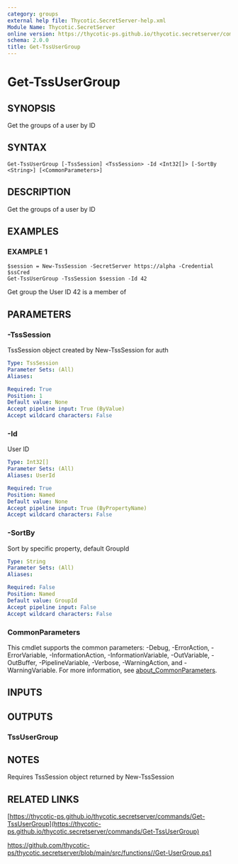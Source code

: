 ```yaml
---
category: groups
external help file: Thycotic.SecretServer-help.xml
Module Name: Thycotic.SecretServer
online version: https://thycotic-ps.github.io/thycotic.secretserver/commands/Get-TssUserGroup
schema: 2.0.0
title: Get-TssUserGroup
---
```


# Get-TssUserGroup

## SYNOPSIS
Get the groups of a user by ID

## SYNTAX

```
Get-TssUserGroup [-TssSession] <TssSession> -Id <Int32[]> [-SortBy <String>] [<CommonParameters>]
```

## DESCRIPTION
Get the groups of a user by ID

## EXAMPLES

### EXAMPLE 1
```
$session = New-TssSession -SecretServer https://alpha -Credential $ssCred
Get-TssUserGroup -TssSession $session -Id 42
```

Get group the User ID 42 is a member of

## PARAMETERS

### -TssSession
TssSession object created by New-TssSession for auth

```yaml
Type: TssSession
Parameter Sets: (All)
Aliases:

Required: True
Position: 1
Default value: None
Accept pipeline input: True (ByValue)
Accept wildcard characters: False
```

### -Id
User ID

```yaml
Type: Int32[]
Parameter Sets: (All)
Aliases: UserId

Required: True
Position: Named
Default value: None
Accept pipeline input: True (ByPropertyName)
Accept wildcard characters: False
```

### -SortBy
Sort by specific property, default GroupId

```yaml
Type: String
Parameter Sets: (All)
Aliases:

Required: False
Position: Named
Default value: GroupId
Accept pipeline input: False
Accept wildcard characters: False
```

### CommonParameters
This cmdlet supports the common parameters: -Debug, -ErrorAction, -ErrorVariable, -InformationAction, -InformationVariable, -OutVariable, -OutBuffer, -PipelineVariable, -Verbose, -WarningAction, and -WarningVariable. For more information, see [about_CommonParameters](http://go.microsoft.com/fwlink/?LinkID=113216).

## INPUTS

## OUTPUTS

### TssUserGroup
## NOTES
Requires TssSession object returned by New-TssSession

## RELATED LINKS

[https://thycotic-ps.github.io/thycotic.secretserver/commands/Get-TssUserGroup](https://thycotic-ps.github.io/thycotic.secretserver/commands/Get-TssUserGroup)

[https://github.com/thycotic-ps/thycotic.secretserver/blob/main/src/functions/<folder>/Get-UserGroup.ps1](https://github.com/thycotic-ps/thycotic.secretserver/blob/main/src/functions/<folder>/Get-UserGroup.ps1)

